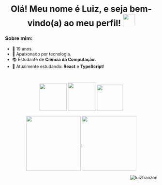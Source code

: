 
<h1 align="center"> Olá! Meu nome é Luiz, e seja bem-vindo(a) ao meu perfil!  <img width="40" src="https://raw.githubusercontent.com/luizfranzon/luizfranzon/34360ba9fe31130188994352c12023982daf36a3/media/outros/hand.svg"></h1>

### Sobre mim:
- 🎂 19 anos.
- 💚 Apaixonado por tecnologia.
- 📚 Estudante de **Ciência da Computação.**
- 🧠 Atualmente estudando: **React** e **TypeScript**!

<br>
<!-- Contato -->
<p align="center">
    <a target="_blank" href="mailto:luizfranzon@outlook.com"><img width="90" src="https://img.shields.io/badge/Outlook-blue?&logo=microsoft-outlook"></a>
    <a target="_blank" href="https://www.linkedin.com/in/luizffranzon/"><img width="93" src="https://img.shields.io/badge/-Linkedin-0a66c2?&logo=linkedin"></a>
    <a target="_blank" href="https://open.spotify.com/user/8cfpqllf0b54012usbsgz48nx"><img width="86" src="https://img.shields.io/badge/Spotify-26944e?&logo=spotify">
</a>
</p>

<!-- Caixa de status -->
<p align="center">
  <a href="https://github.com/anuraghazra/github-readme-stats">
    <img
      align="center"
      height="180"
      src="https://github-readme-stats.vercel.app/api?username=luizfranzon&count_private=true&show_icons=true&custom_title=Github%20Status"
    />
  </a>
  <a href="https://github.com/anuraghazra/github-readme-stats">
    <img
      align="center"
      height="180"
      src="https://github-readme-stats.vercel.app/api/top-langs/?username=luizfranzon&layout=compact&custom_title=Linguagens%20mais%20usadas"/>
  </a>
</p>

<!-- <p><img src="https://spotify-playing-nubmm3ohd-luizfranzon.vercel.app/api/now-playing"/></p> -->
<p align="right"><img src="https://komarev.com/ghpvc/?username=luizfranzon&label=Visitas&color=00d26a&style=flat" alt="luizfranzon"/></p>
